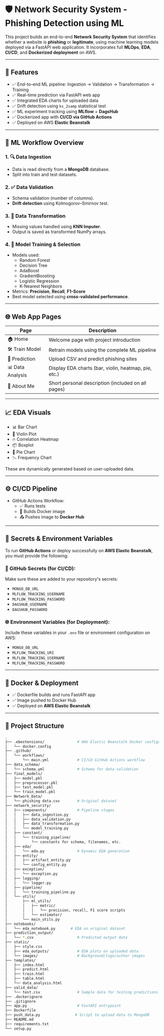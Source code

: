 # 🛡️ Network Security System - Phishing Detection using ML

This project builds an end-to-end **Network Security System** that identifies whether a website is **phishing** or **legitimate**, using machine learning models deployed via a FastAPI web application. It incorporates full **MLOps**, **EDA**, **CI/CD**, and **Dockerized deployment** on AWS.

---

## 🚀 Features

- ✅ End-to-end ML pipeline: Ingestion → Validation → Transformation → Training
- ✅ Real-time prediction via FastAPI web app
- ✅ Integrated EDA charts for uploaded data
- ✅ Drift detection using `ks_2samp` statistical test
- ✅ ML experiment tracking using **MLflow** + **DagsHub**
- ✅ Dockerized app with **CI/CD via GitHub Actions**
- ✅ Deployed on AWS **Elastic Beanstalk**

---

## 🧠 ML Workflow Overview

### 1. 🔍 Data Ingestion
- Data is read directly from a **MongoDB** database.
- Split into train and test datasets.

### 2. ✅ Data Validation
- Schema validation (number of columns).
- **Drift detection** using Kolmogorov–Smirnov test.

### 3. 🔄 Data Transformation
- Missing values handled using **KNN Imputer**.
- Output is saved as transformed NumPy arrays.

### 4. 🧪 Model Training & Selection
- Models used:
  - Random Forest
  - Decision Tree
  - AdaBoost
  - GradientBoosting
  - Logistic Regression
  - K-Nearest Neighbors
- Metrics: **Precision**, **Recall**, **F1-Score**
- Best model selected using **cross-validated performance**.

---

## 🌐 Web App Pages

| Page            | Description                                               |
|-----------------|-----------------------------------------------------------|
| 🏠 Home         | Welcome page with project introduction                    |
| 🛠️ Train Model  | Retrain models using the complete ML pipeline             |
| 🧠 Prediction   | Upload CSV and predict phishing sites                     |
| 📊 Data Analysis| Display EDA charts (bar, violin, heatmap, pie, etc.)      |
| 👤 About Me     | Short personal description (included on all pages)        |

---

## 📈 EDA Visuals

- 📊 Bar Chart  
- 🎻 Violin Plot  
- 🔥 Correlation Heatmap  
- 📦 Boxplot  
- 🥧 Pie Chart  
- 📉 Frequency Chart  

These are dynamically generated based on user-uploaded data.

---

## ⚙️ CI/CD Pipeline

- GitHub Actions Workflow:
  - ✅ Runs tests
  - 🐳 Builds Docker image
  - 📤 Pushes image to **Docker Hub**

---

## 🧾 Secrets & Environment Variables

To run **GitHub Actions** or deploy successfully on **AWS Elastic Beanstalk**, you must provide the following:

### 🔐 GitHub Secrets (for CI/CD):
Make sure these are added to your repository's secrets:
- `MONGO_DB_URL`
- `MLFLOW_TRACKING_USERNAME`
- `MLFLOW_TRACKING_PASSWORD`
- `DAGSHUB_USERNAME`
- `DAGSHUB_PASSWORD`

### 🌐 Environment Variables (for Deployment):
Include these variables in your `.env` file or environment configuration on AWS:
- `MONGO_DB_URL`
- `MLFLOW_TRACKING_URI`
- `MLFLOW_TRACKING_USERNAME`
- `MLFLOW_TRACKING_PASSWORD`

---

## 🐳 Docker & Deployment

- ✅ Dockerfile builds and runs FastAPI app
- ✅ Image pushed to Docker Hub
- ✅ Deployed on **AWS Elastic Beanstalk** 

---

## 📁 Project Structure


```bash
.
├── .ebextensions/               # AWS Elastic Beanstalk Docker configuration
│   └── docker.config
├── .github/
│   └── workflows/
│       └── main.yml             # CI/CD GitHub Actions workflow
├── data_schema/
│   └── schema.yml               # Schema for data validation
├── final_models/
│   ├── model.pkl
│   ├── preprocessor.pkl
│   ├── test_model.pkl
│   └── train_model.pkl
├── Network_Data/
│   └── phishing data.csv        # Original dataset
├── network_security/
│   ├── components/              # Pipeline stages
│   │   ├── data_ingestion.py
│   │   ├── data_validation.py
│   │   ├── data_transformation.py
│   │   └── model_training.py
│   ├── constant/
│   │   └── training_pipeline/
│   │       └── constants for schema, filenames, etc.
│   ├── eda/
│   │   └── eda.py               # Dynamic EDA generation
│   ├── entity/
│   │   ├── artifact_entity.py
│   │   └── config_entity.py
│   ├── exception/
│   │   └── exception.py
│   ├── logging/
│   │   └── logger.py
│   ├── pipeline/
│   │   └── training_pipeline.py
│   └── utils/
│       ├── ml_utils/
│       │   ├── metric/
│       │   │   └── precision, recall, F1 score scripts
│       │   └── estimator/
│       └── main_utils.py
├── notebooks/
│   └── eda_notebook.py       # EDA on original dataset
├── prediction_output/
│   └── *.csv                    # Predicted output data
├── static/
│   ├── style.css
│   ├── eda_outputs/             # EDA plots on uploaded data
│   └── images/                  # Background/logo/author images
├── templates/
│   ├── index.html
│   ├── predict.html
│   ├── train.html
│   ├── table.html
│   └── data_analysis.html
├── valid_data/
│   └── test.csv                 # Sample data for testing predictions
├── .dockerignore
├── .gitignore
├── app.py                       # FastAPI entrypoint
├── Dockerfile
├── push_data.py                # Script to upload data to MongoDB
├── README.md
├── requirements.txt
└── setup.py
